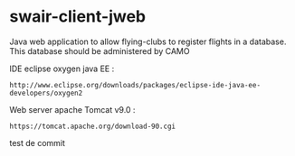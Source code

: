 # swair-client-jweb
Java web application to allow flying-clubs to register flights in a database. This database should be administered by CAMO

IDE eclipse oxygen java EE :

    http://www.eclipse.org/downloads/packages/eclipse-ide-java-ee-developers/oxygen2 
  
Web server apache Tomcat v9.0 :

    https://tomcat.apache.org/download-90.cgi
 
test de commit 
